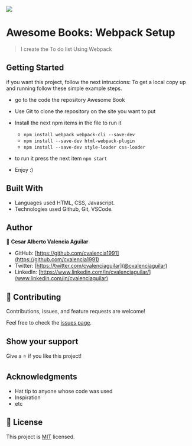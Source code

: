 ![](https://img.shields.io/badge/Microverse-blueviolet)

# Awesome Books: Webpack Setup

> I create the To do list Using Webpack


## Getting Started

if you want this project, follow the next intruccions:
To get a local copy up and running follow these simple example steps.

 - go to the code the repository Awesome Book
 - Use Git to clone the repository on the site you want to put 
 - Install the next npm items in the file to run it  
    - `npm install webpack webpack-cli --save-dev`
    - `npm install --save-dev html-webpack-plugin`
    - `npm install --save-dev style-loader css-loader`
 
 - to run it press the next item `npm start`
 - Enjoy :)


## Built With

- Languages used HTML, CSS, Javascript.
- Technologies used Github, Git, VSCode.


## Author

👤 **Cesar Alberto Valencia Aguilar**

- GitHub: [https://github.com/cvalencia1991](https://github.com/cvalencia1991)
- Twitter: [https://twitter.com/cvalenciaguilar](@cvalenciaguilar)
- LinkedIn: [https://www.linkedin.com/in/cvalenciaguilar/](www.linkedin.com/in/cvalenciaguilar)


## 🤝 Contributing

Contributions, issues, and feature requests are welcome!

Feel free to check the [issues page](https://github.com/cvalencia1991/Awesome-Books-ES6/issues).

## Show your support

Give a ⭐️ if you like this project!

## Acknowledgments

- Hat tip to anyone whose code was used
- Inspiration
- etc

## 📝 License

This project is [MIT](./MIT.md) licensed.
